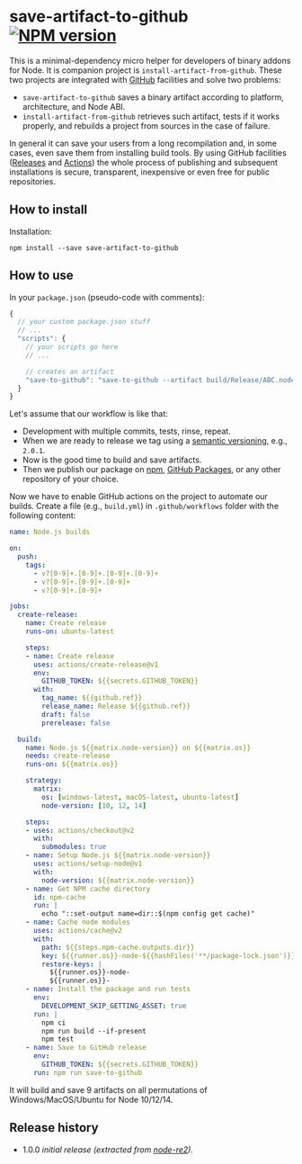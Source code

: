 # save-artifact-to-github [![NPM version][npm-img]][npm-url]

[npm-img]: https://img.shields.io/npm/v/save-artifact-to-github.svg
[npm-url]: https://npmjs.org/package/save-artifact-to-github

This is a minimal-dependency micro helper for developers of binary addons for Node.
It is companion project is `install-artifact-from-github`.
These two projects are integrated with [GitHub](https://github.com/) facilities and solve two problems:

* `save-artifact-to-github` saves a binary artifact according to platform, architecture, and Node ABI.
* `install-artifact-from-github` retrieves such artifact, tests if it works properly, and rebuilds a project from sources in the case of failure.

In general it can save your users from a long recompilation and, in some cases, even save them from installing build tools.
By using GitHub facilities ([Releases](https://docs.github.com/en/github/administering-a-repository/about-releases)
and [Actions](https://github.com/features/actions)) the whole process of publishing and subsequent installations is secure,
transparent, inexpensive or even free for public repositories.

## How to install

Installation:

```
npm install --save save-artifact-to-github
```

## How to use

In your `package.json` (pseudo-code with comments):

```js
{
  // your custom package.json stuff
  // ...
  "scripts": {
    // your scripts go here
    // ...

    // creates an artifact
    "save-to-github": "save-to-github --artifact build/Release/ABC.node",
  }
}
```

Let's assume that our workflow is like that:

* Development with multiple commits, tests, rinse, repeat.
* When we are ready to release we tag using a [semantic versioning](https://semver.org/), e.g., `2.0.1`.
* Now is the good time to build and save artifacts.
* Then we publish our package on [npm](https://www.npmjs.com/), [GitHub Packages](https://github.com/features/packages),
  or any other repository of your choice.

Now we have to enable GitHub actions on the project to automate our builds.
Create a file (e.g., `build.yml`) in `.github/workflows` folder with the following content:

```yml
name: Node.js builds

on:
  push:
    tags:
      - v?[0-9]+.[0-9]+.[0-9]+.[0-9]+
      - v?[0-9]+.[0-9]+.[0-9]+
      - v?[0-9]+.[0-9]+

jobs:
  create-release:
    name: Create release
    runs-on: ubuntu-latest

    steps:
    - name: Create release
      uses: actions/create-release@v1
      env:
        GITHUB_TOKEN: ${{secrets.GITHUB_TOKEN}}
      with:
        tag_name: ${{github.ref}}
        release_name: Release ${{github.ref}}
        draft: false
        prerelease: false

  build:
    name: Node.js ${{matrix.node-version}} on ${{matrix.os}}
    needs: create-release
    runs-on: ${{matrix.os}}

    strategy:
      matrix:
        os: [windows-latest, macOS-latest, ubuntu-latest]
        node-version: [10, 12, 14]

    steps:
    - uses: actions/checkout@v2
      with:
        submodules: true
    - name: Setup Node.js ${{matrix.node-version}}
      uses: actions/setup-node@v1
      with:
        node-version: ${{matrix.node-version}}
    - name: Get NPM cache directory
      id: npm-cache
      run: |
        echo "::set-output name=dir::$(npm config get cache)"
    - name: Cache node modules
      uses: actions/cache@v2
      with:
        path: ${{steps.npm-cache.outputs.dir}}
        key: ${{runner.os}}-node-${{hashFiles('**/package-lock.json')}}
        restore-keys: |
          ${{runner.os}}-node-
          ${{runner.os}}-
    - name: Install the package and run tests
      env:
        DEVELOPMENT_SKIP_GETTING_ASSET: true
      run: |
        npm ci
        npm run build --if-present
        npm test
    - name: Save to GitHub release
      env:
        GITHUB_TOKEN: ${{secrets.GITHUB_TOKEN}}
      run: npm run save-to-github
```

It will build and save 9 artifacts on all permutations of Windows/MacOS/Ubuntu for Node 10/12/14.

## Release history

- 1.0.0 *initial release (extracted from [node-re2](https://github.com/uhop/node-re2)).*
